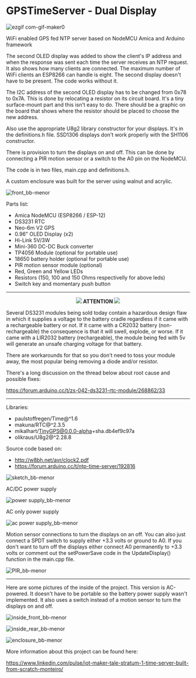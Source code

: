 # GPSTimeServer - Dual Display

![ezgif com-gif-maker0](https://user-images.githubusercontent.com/38574378/117382664-69117f00-aeb5-11eb-818f-4dcee22dbfc9.gif)

WiFi enabled GPS fed NTP server based on NodeMCU Amica and Arduino framework

The second OLED display was added to show the client's IP address and when
the response was sent each time the server receives an NTP request. It also shows 
how many clients are connected. The maximum number of WiFi clients an ESP8266 can handle is eight.
The second display doesn't have to be present. The code works without it. 

The I2C address of the second OLED display has to be changed from 0x78 to 0x7A. This is done 
by relocating a resistor on its circuit board. It's a tiny surface-mount part and this isn't 
easy to do. There should be a graphic on the board that shows where the resistor
should be placed to choose the new address.

Also use the appropriate U8g2 library constructor for your displays. It's in
the definitions.h file. SSD1306 displays don't work properly with the SH1106 
constructor. 

There is provision to turn the displays on and off. This can be done by
connecting a PIR motion sensor or a switch to the A0 pin on the NodeMCU. 

The code is in two files, main.cpp and definitions.h. 

A custom enclosure was built for the server using walnut and acrylic. 

![front_bb-menor](https://github.com/Montecri/GPSTimeServer/blob/Dual-Display/images/IMG_2780.jpg)

Parts list:

- Amica NodeMCU (ESP8266 / ESP-12)
- DS3231 RTC
- Neo-6m V2 GPS
- 0.96" OLED Display (x2)
- Hi-Link 5V/3W
- Mini-360 DC-DC Buck converter
- TP4056 Module (optional for portable use)
- 18650 battery holder (optional for portable use)
- PIR motion sensor module (optional)
- Red, Green and Yellow LEDs
- Resistors (150, 100 and 150 Ohms respectivelly for above leds)
- Switch key and momentary push button

---
<p align="center"><img src="https://user-images.githubusercontent.com/38574378/132773469-08fb7b59-2f9d-4641-9665-c8d50d3904bc.png"><b>   ATTENTION   </b><img src="https://user-images.githubusercontent.com/38574378/132773469-08fb7b59-2f9d-4641-9665-c8d50d3904bc.png"></p> 

Several DS3231 modules being sold today contain a hazardous design flaw in which it supplies a voltage to the battery cradle regardless if it came with a rechargeable battery or not. If it came with a CR2032 battery (non-rechargeable) the consequence is that it will swell, explode, or worse. If it came with a LIR2032 battery (rechargeable), the module being fed with 5v will generate an unsafe charging voltage for that battery.

There are workarounds for that so you don't need to toss your module away, the most popular being removing a diode and/or resistor.

There's a long discussion on the thread below about root cause and possible fixes:

https://forum.arduino.cc/t/zs-042-ds3231-rtc-module/268862/33

---

Libraries:

-	paulstoffregen/Time@^1.6
-	makuna/RTC@^2.3.5
-	mikalhart/TinyGPS@0.0.0-alpha+sha.db4ef9c97a
-	olikraus/U8g2@^2.28.8

Source code based on:

- http://w8bh.net/avr/clock2.pdf
- https://forum.arduino.cc/t/ntp-time-server/192816

![sketch_bb-menor](https://github.com/Montecri/GPSTimeServer/blob/Dual-Display/images/Dual%20Display.png)

AC/DC power supply

![power supply_bb-menor](https://user-images.githubusercontent.com/38574378/117375897-6a877b00-aea6-11eb-8022-d2b06e11bd37.png)

AC only power supply

![ac power supply_bb-menor](https://github.com/Montecri/GPSTimeServer/blob/Dual-Display/images/Power.png)

Motion sensor connections to turn the displays on an off.  You can also just connect a SPDT switch 
to supply either +3.3 volts or ground to A0. If you don't want to turn off the displays either connect A0 permanently to
+3.3 volts or comment out the setPowerSave code in the UpdateDisplay() function in the main.cpp file.

![PIR_bb-menor](https://github.com/Montecri/GPSTimeServer/blob/Dual-Display/images/PIR.png)

---

Here are some pictures of the inside of the project. This version is AC-powered. It doesn't have to be 
portable so the battery power supply wasn't implemented. It also uses a switch instead of a motion sensor to turn the displays on and off.

![inside_front_bb-menor](https://github.com/Montecri/GPSTimeServer/blob/Dual-Display/images/IMG_2767.JPG)

![inside_rear_bb-menor](https://github.com/Montecri/GPSTimeServer/blob/Dual-Display/images/IMG_2771.JPG)

![enclosure_bb-menor](https://github.com/Montecri/GPSTimeServer/blob/Dual-Display/images/IMG_2735.JPG)

More information about this project can be found here:

https://www.linkedin.com/pulse/iot-maker-tale-stratum-1-time-server-built-from-scratch-monteiro/
